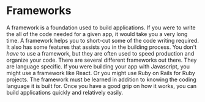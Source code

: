 # Frameworks

A framework is a foundation used to build applications. If you were to write the all of the code needed for a given app,
it would take you a very long time. A framework helps you to short-cut some of the code writing required. It also has
some features that assists you in the building process. You don't *have* to use a framework, but they are often used to
speed production and organize your code.
There are several different frameworks out there. They are language specific. If you
were building your app with Javascript, you might use a framework like React. Or you might use Ruby on Rails for Ruby
projects. The framework must be learned
in addition to knowing the coding language it is built for.
Once you have a good grip on how it works, you can build applications quickly and relatively easily.
